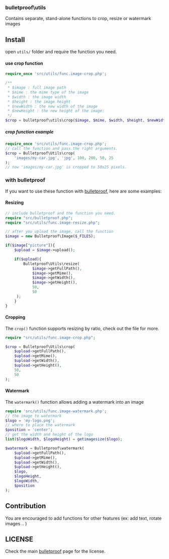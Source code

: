 ### bulletproof\utils

Contains separate, stand-alone functions to crop, resize or watermark images

Install
-----
open `utils/` folder and require the function you need.

#### use crop function
```php
require_once 'src/utils/func.image-crop.php';

/**
 * $image : full image path
 * $mime : the mime type of the image
 * $width : the image width
 * $height : the image height
 * $newWidth : the new width of the image
 * $newHeight : the new height of the image:
 */
$crop = bulletproof\utils\crop($image, $mime, $width, $height, $newWidth, $newHeight);
```
##### crop function example
```php
require_once 'src/utils/func.image-crop.php';
// call the function and pass the right arguments.
$crop = Bulletproof\Utils\crop(
	'images/my-car.jpg', 'jpg', 100, 200, 50, 25
);
// now 'images/my-car.jpg' is cropped to 50x25 pixels.
```

### with bulletproof

If you want to use these function with [bulletproof][bulletproof], here are some examples:

#### Resizing
```php
// include bulletproof and the function you need.
require "src/bulletproof.php";
require "src/utils/func.image-resize.php";

// after you upload the image, call the function
$image = new Bulletproof\Image($_FILES);

if($image["picture"]){
	$upload = $image->upload();

	if($upload){
		Bulletproof\Utils\resize(
			$image->getFullPath(),
			$image->getMime(),
			$image->getWidth(),
			$image->getHeight(),
			50,
			50
	 );
	}
}
```

#### Cropping
The `crop()` function supports resizing by ratio, check out the file for more.
```php
require "src/utils/func.image-crop.php";

$crop = Bulletproof\Utils\crop(
	$upload->getFullPath(),
	$upload->getMime(),
	$upload->getWidth(),
	$upload->getHeight(),
	50,
	50
);

```
#### Watermark
The `watermark()` function allows adding a watermark into an image

```php
require 'src/utils/func.image-watermark.php';
// the image to watermark
$logo = 'my-logo.png';
// where to place the watermark
$position = 'center';
// get the width and height of the logo
list($logoWidth, $logoHeight) = getimagesize($logo);

$watermark = Bulletproof\watermark(
	$upload->getFullPath(),
	$upload->getMime(),
	$upload->getWidth(),
	$upload->getHeight(),
	$logo,
	$logoHeight,
	$logoWidth,
	$position		
);
```

Contribution
-----

You are encouraged to add functions for other features (ex: add text, rotate images .. )

LICENSE
-----
Check the main [bulletproof][bulletproof] page for the license.


[bulletproof]: https://github.com/samayo/bulletproof
